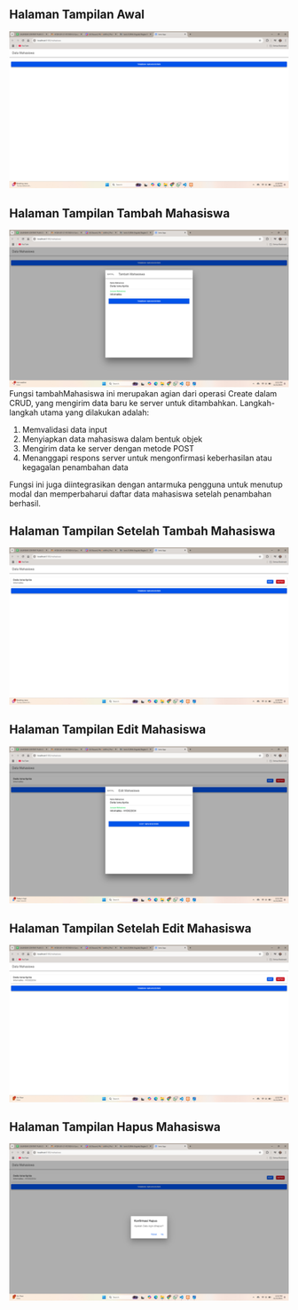 ## Halaman Tampilan Awal
![Lampiran Tampilan Awal](halaman_awal.png)

## Halaman Tampilan Tambah Mahasiswa
![Lampiran Tampilan Tambah](tambah_mahasiswa.png)
Fungsi tambahMahasiswa ini merupakan agian dari operasi Create dalam CRUD, yang mengirim data baru ke server untuk ditambahkan. Langkah-langkah utama yang dilakukan adalah:
1. Memvalidasi data input
2. Menyiapkan data mahasiswa dalam bentuk objek
3. Mengirim data ke server dengan metode POST
4. Menanggapi respons server untuk mengonfirmasi keberhasilan atau kegagalan penambahan data

Fungsi ini juga diintegrasikan dengan antarmuka pengguna untuk menutup modal dan memperbaharui daftar data mahasiswa setelah penambahan berhasil.

## Halaman Tampilan Setelah Tambah Mahasiswa
![Lampiran Tampilan Setelah Tambah](setelah_ditambah.png)

## Halaman Tampilan Edit Mahasiswa
![Lampiran Tampilan Edit](halaman_edit.png)

## Halaman Tampilan Setelah Edit Mahasiswa
![Lampiran Tampilan Setelah Edit](setelah_diedit.png)

## Halaman Tampilan Hapus Mahasiswa
![Lampiran Tampilan Hapus](konfirmasi-hapus.png)

